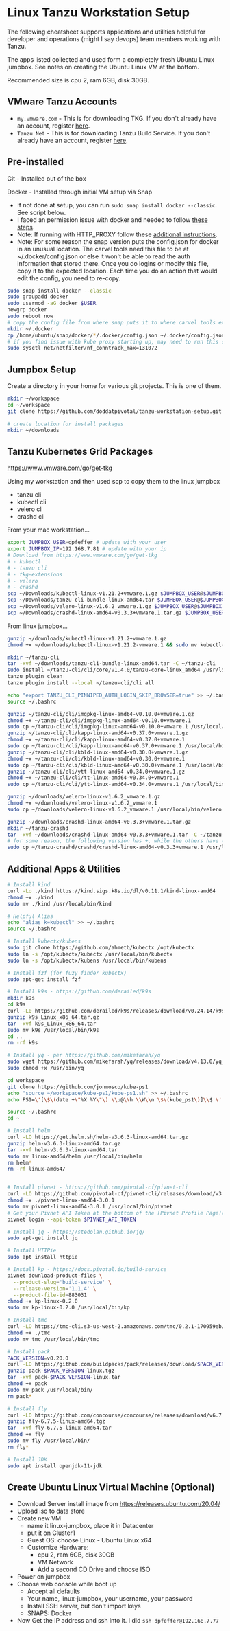 # Linux Tanzu Workstation Setup

The following cheatsheet supports applications and utilities helpful for developer and operations (might I say devops) team members working with Tanzu.

The apps listed collected and used form a completely fresh Ubuntu Linux jumpbox.  See notes on creating the Ubuntu Linux VM at the bottom.

Recommended size is cpu 2, ram 6GB, disk 30GB​.

## VMware Tanzu Accounts

- `my.vmware.com` - This is for downloading TKG. If you don't already have an account, register [here](https://my.vmware.com/web/vmware/registration).
- `Tanzu Net` - This is for downloading Tanzu Build Service. If you don't already have an account, register [here](https://account.run.pivotal.io/z/uaa/sign-up).

## Pre-installed

Git - Installed out of the box

Docker - Installed through initial VM setup via Snap

- If not done at setup, you can run `sudo snap install docker --classic`.  See script below.
- I faced an permission issue with docker and needed to follow [these steps](https://docs.docker.com/engine/install/linux-postinstall/).
- Note: If running with HTTP_PROXY follow these [additional instructions](https://docs.docker.com/config/daemon/systemd/#httphttps-proxy).
- Note: For some reason the snap version puts the config.json for docker in an unusual location.  The carvel tools need this file to be at ~/.docker/config.json or else it won't be able to read the auth information that stored there.  Once you do logins or modify this file, copy it to the expected location.  Each time you do an action that would edit the config, you need to re-copy.

```bash
sudo snap install docker --classic
sudo groupadd docker
sudo usermod -aG docker $USER
newgrp docker
sudo reboot now
# copy the config file from where snap puts it to where carvel tools expect it
mkdir ~/.docker
cp /home/ubuntu/snap/docker/*/.docker/config.json ~/.docker/config.json
# if you find issue with kube proxy starting up, may need to run this command.  Found it just recently
sudo sysctl net/netfilter/nf_conntrack_max=131072
```

## Jumpbox Setup

Create a directory in your home for various git projects.  This is one of them.

```bash
mkdir ~/workspace
cd ~/workspace
git clone https://github.com/doddatpivotal/tanzu-workstation-setup.git

# create location for install packages
mkdir ~/downloads
```

## Tanzu Kubernetes Grid Packages

https://www.vmware.com/go/get-tkg

Using my workstation and then used scp to copy them to the linux jumpbox
- tanzu cli
- kubectl cli
- velero cli
- crashd cli

From your mac workstation...

```bash
export JUMPBOX_USER=dpfeffer # update with your user
export JUMPBOX_IP=192.168.7.81 # update with your ip 
# Download from https://www.vmware.com/go/get-tkg
# - kubectl
# - tanzu cli
# - tkg-extensions
# - velero
# - crashd
scp ~/Downloads/kubectl-linux-v1.21.2+vmware.1.gz $JUMPBOX_USER@$JUMPBOX_IP:downloads/
scp ~/Downloads/tanzu-cli-bundle-linux-amd64.tar $JUMPBOX_USER@$JUMPBOX_IP:downloads/
scp ~/Downloads/velero-linux-v1.6.2_vmware.1.gz $JUMPBOX_USER@$JUMPBOX_IP:downloads/
scp ~/Downloads/crashd-linux-amd64-v0.3.3+vmware.1.tar.gz $JUMPBOX_USER@$JUMPBOX_IP:downloads/
```

From linux jumpbox...

```bash
gunzip ~/downloads/kubectl-linux-v1.21.2+vmware.1.gz
chmod +x ~/downloads/kubectl-linux-v1.21.2-vmware.1 && sudo mv kubectl-linux-v1.21.2-vmware.1 /usr/local/bin/kubectl

mkdir ~/tanzu-cli
tar -xvf ~/downloads/tanzu-cli-bundle-linux-amd64.tar -C ~/tanzu-cli
sudo install ~/tanzu-cli/cli/core/v1.4.0/tanzu-core-linux_amd64 /usr/local/bin/tanzu
tanzu plugin clean
tanzu plugin install --local ~/tanzu-cli/cli all

echo "export TANZU_CLI_PINNIPED_AUTH_LOGIN_SKIP_BROWSER=true" >> ~/.bashrc
source ~/.bashrc

gunzip ~/tanzu-cli/cli/imgpkg-linux-amd64-v0.10.0+vmware.1.gz
chmod +x ~/tanzu-cli/cli/imgpkg-linux-amd64-v0.10.0+vmware.1 
sudo cp ~/tanzu-cli/cli/imgpkg-linux-amd64-v0.10.0+vmware.1 /usr/local/bin/imgpkg
gunzip ~/tanzu-cli/cli/kapp-linux-amd64-v0.37.0+vmware.1.gz
chmod +x ~/tanzu-cli/cli/kapp-linux-amd64-v0.37.0+vmware.1
sudo cp ~/tanzu-cli/cli/kapp-linux-amd64-v0.37.0+vmware.1 /usr/local/bin/kapp
gunzip ~/tanzu-cli/cli/kbld-linux-amd64-v0.30.0+vmware.1.gz
chmod +x ~/tanzu-cli/cli/kbld-linux-amd64-v0.30.0+vmware.1
sudo cp ~/tanzu-cli/cli/kbld-linux-amd64-v0.30.0+vmware.1 /usr/local/bin/kbld
gunzip ~/tanzu-cli/cli/ytt-linux-amd64-v0.34.0+vmware.1.gz
chmod +x ~/tanzu-cli/cli/tt-linux-amd64-v0.34.0+vmware.1
sudo cp ~/tanzu-cli/cli/ytt-linux-amd64-v0.34.0+vmware.1 /usr/local/bin/ytt

gunzip ~/downloads/velero-linux-v1.6.2_vmware.1.gz
chmod +x ~/downloads/velero-linux-v1.6.2_vmware.1
sudo cp ~/downloads/velero-linux-v1.6.2_vmware.1 /usr/local/bin/velero

gunzip ~/downloads/crashd-linux-amd64-v0.3.3+vmware.1.tar.gz
mkdir ~/tanzu-crashd
tar -xvf ~/downloads/crashd-linux-amd64-v0.3.3+vmware.1.tar -C ~/tanzu-crashd
# for some reason, the following version has +, while the others have -
sudo cp ~/tanzu-crashd/crashd/crashd-linux-amd64-v0.3.3+vmware.1 /usr/local/bin/crashd

```

## Additional Apps & Utilities

```bash
# Install kind
curl -Lo ./kind https://kind.sigs.k8s.io/dl/v0.11.1/kind-linux-amd64
chmod +x ./kind
sudo mv ./kind /usr/local/bin/kind

# Helpful Alias
echo "alias k=kubectl" >> ~/.bashrc
source ~/.bashrc

# Install kubectx/kubens
sudo git clone https://github.com/ahmetb/kubectx /opt/kubectx
sudo ln -s /opt/kubectx/kubectx /usr/local/bin/kubectx
sudo ln -s /opt/kubectx/kubens /usr/local/bin/kubens

# Install fzf (for fuzy finder kubectx)
sudo apt-get install fzf

# Install k9s - https://github.com/derailed/k9s
mkdir k9s
cd k9s
curl -L0 https://github.com/derailed/k9s/releases/download/v0.24.14/k9s_Linux_x86_64.tar.gz --output k9s_Linux_x86_64.tar.gz
gunzip k9s_Linux_x86_64.tar.gz
tar -xvf k9s_Linux_x86_64.tar
sudo mv k9s /usr/local/bin/k9s
cd ..
rm -rf k9s

# Install yq - per https://github.com/mikefarah/yq
sudo wget https://github.com/mikefarah/yq/releases/download/v4.13.0/yq_linux_amd64 -O /usr/bin/yq 
sudo chmod +x /usr/bin/yq

cd workspace
git clone https://github.com/jonmosco/kube-ps1
echo "source ~/workspace/kube-ps1/kube-ps1.sh" >> ~/.bashrc
echo PS1=\'[\$\(date +\"%X %Y\"\) \\u@\\h \\W\\n \$\(kube_ps1\)]\\$ \' >> ~/.bashrc

source ~/.bashrc
cd ~

# Install helm
curl -LO https://get.helm.sh/helm-v3.6.3-linux-amd64.tar.gz
gunzip helm-v3.6.3-linux-amd64.tar.gz
tar -xvf helm-v3.6.3-linux-amd64.tar
sudo mv linux-amd64/helm /usr/local/bin/helm
rm helm*
rm -rf linux-amd64/


# Install pivnet - https://github.com/pivotal-cf/pivnet-cli
curl -LO https://github.com/pivotal-cf/pivnet-cli/releases/download/v3.0.1/pivnet-linux-amd64-3.0.1
chmod +x ./pivnet-linux-amd64-3.0.1
sudo mv pivnet-linux-amd64-3.0.1 /usr/local/bin/pivnet
# Get your Pivnet API Token at the bottom of the [Pivnet Profile Page](https://network.pivotal.io/users/dashboard/edit-profile).  
pivnet login --api-token $PIVNET_API_TOKEN

# Install jq - https://stedolan.github.io/jq/
sudo apt-get install jq

# Install HTTPie
sudo apt install httpie

# Install kp - https://docs.pivotal.io/build-service
pivnet download-product-files \
  --product-slug='build-service' \
  --release-version='1.1.4' \
  --product-file-id=883031
chmod +x kp-linux-0.2.0
sudo mv kp-linux-0.2.0 /usr/local/bin/kp

# Install tmc
curl -LO https://tmc-cli.s3-us-west-2.amazonaws.com/tmc/0.2.1-170959eb/linux/x64/tmc
chmod +x ./tmc
sudo mv tmc /usr/local/bin/tmc

# Install pack
PACK_VERSION=v0.20.0
curl -LO https://github.com/buildpacks/pack/releases/download/$PACK_VERSION/pack-$PACK_VERSION-linux.tgz
gunzip pack-$PACK_VERSION-linux.tgz
tar -xvf pack-$PACK_VERSION-linux.tar
chmod +x pack
sudo mv pack /usr/local/bin/
rm pack*

# Install fly
curl -LO https://github.com/concourse/concourse/releases/download/v6.7.5/fly-6.7.5-linux-amd64.tgz
gunzip fly-6.7.5-linux-amd64.tgz
tar -xvf fly-6.7.5-linux-amd64.tar
chmod +x fly
sudo mv fly /usr/local/bin/
rm fly*

# Install JDK
sudo apt install openjdk-11-jdk
```

## Create Ubuntu Linux Virtual Machine (Optional)

- Download Server install image from https://releases.ubuntu.com/20.04/
- Upload iso to data store
- Create new VM
  - name it linux-jumpbox, place it in Datacenter
  - put it on Cluster1
  - Guest OS: choose Linux - Ubuntu Linux x64
  - Customize Hardware:
    - cpu 2, ram 6GB, disk 30GB
    - VM Network
    - Add a second CD Drive and choose ISO
- Power on jumpbox
- Choose web console while boot up
  - Accept all defaults
  - Your name, linux-jumpbox, your username, your password
  - Install SSH server, but don't import keys
  - SNAPS: Docker
- Now Get the IP address and ssh into it.  I did `ssh dpfeffer@192.168.7.77`

